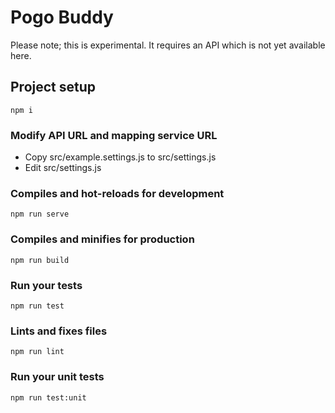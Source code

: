 # Pogo Buddy
Please note; this is experimental. It requires an API which is not yet available here.

## Project setup
```
npm i
```
### Modify API URL and mapping service URL
- Copy src/example.settings.js to src/settings.js
- Edit src/settings.js

### Compiles and hot-reloads for development
```
npm run serve
```

### Compiles and minifies for production
```
npm run build
```

### Run your tests
```
npm run test
```

### Lints and fixes files
```
npm run lint
```

### Run your unit tests
```
npm run test:unit
```
